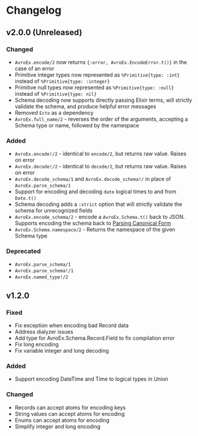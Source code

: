 # Changelog

## v2.0.0 (Unreleased)

### Changed
* `AvroEx.encode/2` now returns `{:error, AvroEx.EncodeError.t()}` in the case of an error
* Primitive integer types now represented as `%Primitive{type: :int}` instead of `%Primitive{type: :integer}`
* Primitive null types now represented as `%Primitive{type: :null}` instead of `%Primitive{type: nil}`
* Schema decoding now supports directly passing Elixir terms, will strictly validate the schema, and produce helpful error messages
* Removed `Ecto` as a dependency
* `AvroEx.full_name/2` - reverses the order of the arguments, accepting a Schema type or name, followed by the namespace

### Added
* `AvroEx.encode!/2` - identical to `encode/2`, but returns raw value. Raises on error
* `AvroEx.decode!/2` - identical to `decode/2`, but returns raw value. Raises on error
* `AvroEx.decode_schema/1` and `AvroEx.decode_schema!/` in place of `AvroEx.parse_schema/1`
* Support for encoding and decoding `date` logical times to and from `Date.t()`
* Schema decoding adds a `:strict` option that will strictly validate the schema for unrecognized fields
* `AvroEx.encode_schema/2` - encode a `AvroEx.Schema.t()` back to JSON. Supports encoding the schema back to [Parsing Canonical Form](https://avro.apache.org/docs/current/spec.html#Parsing+Canonical+Form+for+Schemas)
* `AvroEx.Schema.namespace/2` - Returns the namespace of the given Schema type

### Deprecated
* `AvroEx.parse_schema/1`
* `AvroEx.parse_schema!/1`
* `AvroEx.named_type!/2`

## v1.2.0

### Fixed
* Fix exception when encoding bad Record data
* Address dialyzer issues
* Add type for AvroEx.Schema.Record.Field to fix compilation error
* Fix long encoding
* Fix variable integer and long decoding

### Added
* Support encoding DateTime and Time to logical types in Union

### Changed
* Records can accept atoms for encoding keys
* String values can accept atoms for encoding
* Enums can accept atoms for encoding
* Simplify integer and long encoding


